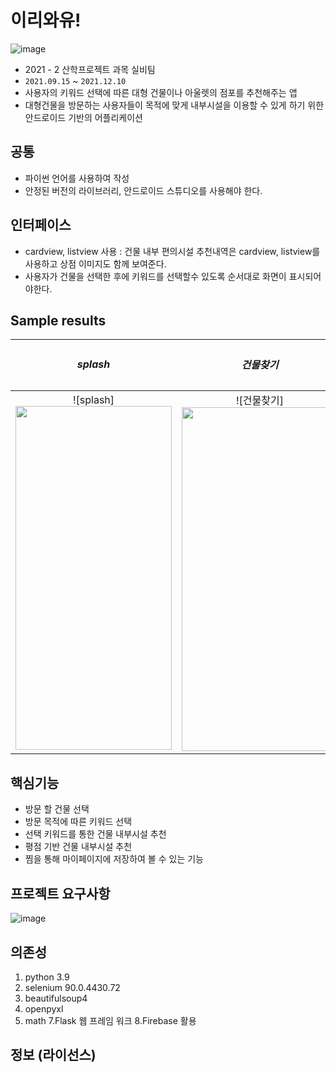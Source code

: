 # 이리와유!  
![image](https://user-images.githubusercontent.com/75787973/145670926-3e85a323-bdbb-4f05-be48-17c00d5ff813.png)



- 2021 - 2 산학프로젝트 과목 실비팀  
- `2021.09.15` ~ `2021.12.10`
- 사용자의 키워드 선택에 따른 대형 건물이나 아울렛의 점포를 추천해주는 앱 
- 대형건물을 방문하는 사용자들이 목적에 맞게 내부시설을 이용할 수 있게 하기 위한 안드로이드 기반의 어플리케이션
## 공통
- 파이썬 언어를 사용하여 작성
- 안정된 버전의 라이브러리, 안드로이드 스튜디오를 사용해야 한다.

## 인터페이스
- cardview, listview 사용 : 건물 내부 편의시설 추천내역은 cardview, listview를 사용하고 상점 이미지도 함께 보여준다.
- 사용자가 건물을 선택한 후에 키워드를 선택할수 있도록 순서대로 화면이 표시되어야한다.
## Sample results
|<H5>splash<H5> |<H5>건물찾기<H5>|
|:-:|:-:|
|![splash]<img src="https://user-images.githubusercontent.com/75787973/145671153-04c1e4d7-539e-4a1f-822b-ed5140832154.png"  width="250" height="550"/>|![건물찾기]<img src="https://user-images.githubusercontent.com/75787973/145671192-7efb965b-6ca9-4f5b-a2f5-40bd719b880b.png"  width="250" height="550"/>|



## 핵심기능
- 방문 할 건물 선택
- 방문 목적에 따른 키워드 선택   
- 선택 키워드를 통한 건물 내부시설 추천   
- 평점 기반 건물 내부시설 추천
- 찜을 통해 마이페이지에 저장하여 볼 수 있는 기능
## 프로젝트 요구사항
![image](https://user-images.githubusercontent.com/75787973/145669165-17eb0e61-2a94-4148-b6f4-35f7ce80b619.png)

## 의존성
1. python 3.9
2. selenium 90.0.4430.72
3. beautifulsoup4
5. openpyxl 
6. math
7.Flask 웹 프레임 워크
8.Firebase 활용

## 정보 (라이선스)
